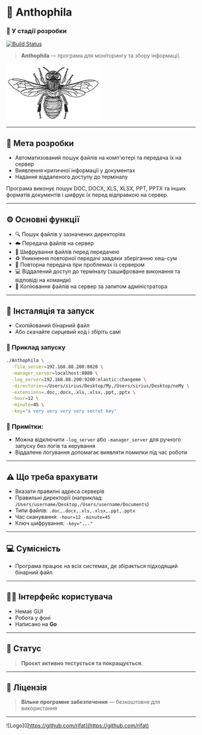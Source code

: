 # 🐝 Anthophila

### 🚧 У стадії розробки

[![Build Status](https://travis-ci.org/joemccann/dillinger.svg?branch=master)](https://github.com/rifatismailov/Anthophila)

> **Anthophila** — програма для моніторингу та збору інформації.

![Logo](https://github.com/rifatismailov/Anthophila/blob/master/Anthophila.gif)

---

## 🌟 Мета розробки

* Автоматизований пошук файлів на комп'ютері та передача їх на сервер
* Виявлення критичної інформації у документах
* Надання віддаленого доступу до терміналу

Програма виконує пошук DOC, DOCX, XLS, XLSX, PPT, PPTX та інших форматів документів і шифрує їх перед відправкою на сервер.

---

## ⚙️ Основні функції

* 🔍 Пошук файлів у зазначених директоріях
* ☁️ Передача файлів на сервер
* 🔐 Шифрування файлів перед передачею
* ♻️ Уникнення повторної передачі завдяки зберіганню хеш-сум
* 🔁 Повторна передача при проблемах із сервером
* 💻 Віддалений доступ до терміналу (зашифроване виконання та відповіді на команди)
* 📅 Копіювання файлів на сервер за запитом адміністратора

---

## 💪 Інсталяція та запуск

* Скопійований бінарний файл
* Або скачайте сирцевий код і збіріть самі

### 🔧 Приклад запуску

```bash
./Anthophila \
  -file_server=192.168.88.200:8020 \
  -manager_server=localhost:8080 \
  -log_server=192.168.88.200:9200:elastic:changeme \
  -directories=/Users/sirius/Desktop/My,/Users/sirius/Desktop/noMy \
  -extensions=.doc,.docx,.xls,.xlsx,.ppt,.pptx \
  -hour=12 \
  -minute=45 \
  -key="a very very very very secret key"
```

### 📂 Примітки:

* Можна відключити `-log_server` або `-manager_server` для ручного запуску без логів та керування
* Віддалене логування допомагає виявляти помилки під час роботи

---

## ⚠️ Що треба врахувати

* Вказати правилні адреса серверів
* Правильні директорії (наприклад: `/Users/username/Desktop,/Users/username/Documents`)
* Типи файлів: `.doc,.docx,.xls,.xlsx,.ppt,.pptx`
* Час сканування: `-hour=12 -minute=45`
* Ключ шифрування: `-key="..."`

---

## 💻 Сумісність

* Програма працює на всіх системах, де збірається підходящий бінарний файл

---

## 🧑‍💻 Інтерфейс користувача

* Немає GUI
* Робота у фоні
* Написано на **Go**

---

## 📅 Статус

> **Проєкт активно тестується та покращується.**

---

## 📄 Ліцензія

> **Вільне програмне забезпечення** — безкоштовне для використання

---

!\[Logo]\([https://github.com/rifat](https://github.com/rifat)
